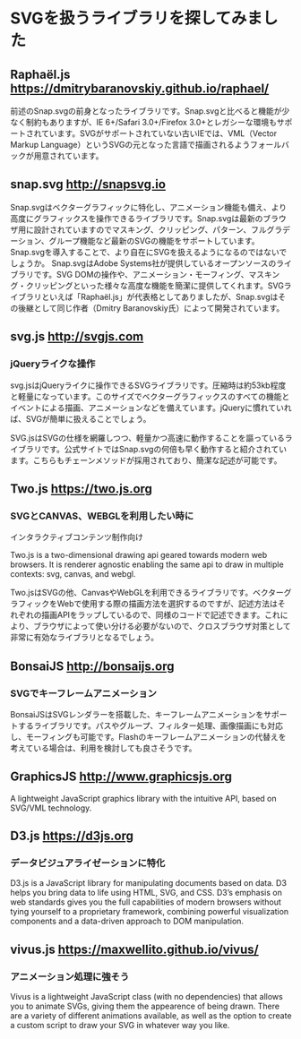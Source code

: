 # SVGを扱うライブラリを探してみました

## Raphaël.js https://dmitrybaranovskiy.github.io/raphael/

前述のSnap.svgの前身となったライブラリです。Snap.svgと比べると機能が少なく制約もありますが、IE 6+/Safari 3.0+/Firefox 3.0+とレガシーな環境もサポートされています。SVGがサポートされていない古いIEでは、VML（Vector Markup Language）というSVGの元となった言語で描画されるようフォールバックが用意されています。

## snap.svg http://snapsvg.io

Snap.svgはベクターグラフィックに特化し、アニメーション機能も備え、より高度にグラフィックスを操作できるライブラリです。Snap.svgは最新のブラウザ用に設計されていますのでマスキング、クリッピング、パターン、フルグラデーション、グループ機能など最新のSVGの機能をサポートしています。Snap.svgを導入することで、より自在にSVGを扱えるようになるのではないでしょうか。
Snap.svgはAdobe Systems社が提供しているオープンソースのライブラリです。SVG DOMの操作や、アニメーション・モーフィング、マスキング・クリッピングといった様々な高度な機能を簡潔に提供してくれます。SVGライブラリといえば「Raphaël.js」が代表格としてありましたが、Snap.svgはその後継として同じ作者（Dmitry Baranovskiy氏）によって開発されています。

## svg.js http://svgjs.com
### jQueryライクな操作

svg.jsはjQueryライクに操作できるSVGライブラリです。圧縮時は約53kb程度と軽量になっています。このサイズでベクターグラフィックスのすべての機能とイベントによる描画、アニメーションなどを備えています。jQueryに慣れていれば、SVGが簡単に扱えることでしょう。

SVG.jsはSVGの仕様を網羅しつつ、軽量かつ高速に動作することを謳っているライブラリです。公式サイトではSnap.svgの何倍も早く動作すると紹介されています。こちらもチェーンメソッドが採用されており、簡潔な記述が可能です。

## Two.js https://two.js.org
### SVGとCANVAS、WEBGLを利用したい時に

インタラクティブコンテンツ制作向け

Two.js is a two-dimensional drawing api geared towards modern web browsers. It is renderer agnostic enabling the same api to draw in multiple contexts: svg, canvas, and webgl.

Two.jsはSVGの他、CanvasやWebGLを利用できるライブラリです。ベクターグラフィックをWebで使用する際の描画方法を選択するのですが、記述方法はそれぞれの描画APIをラップしているので、同様のコードで記述できます。これにより、ブラウザによって使い分ける必要がないので、クロスブラウザ対策として非常に有効なライブラリとなるでしょう。

## BonsaiJS http://bonsaijs.org
### SVGでキーフレームアニメーション

BonsaiJSはSVGレンダラーを搭載した、キーフレームアニメーションをサポートするライブラリです。パスやグループ、フィルター処理、画像描画にも対応し、モーフィングも可能です。Flashのキーフレームアニメーションの代替えを考えている場合は、利用を検討しても良さそうです。

## GraphicsJS http://www.graphicsjs.org

A lightweight JavaScript graphics library with the intuitive API, based on SVG/VML technology.

## D3.js https://d3js.org
### データビジュアライゼーションに特化

D3.js is a JavaScript library for manipulating documents based on data. D3 helps you bring data to life using HTML, SVG, and CSS. D3’s emphasis on web standards gives you the full capabilities of modern browsers without tying yourself to a proprietary framework, combining powerful visualization components and a data-driven approach to DOM manipulation.

## vivus.js https://maxwellito.github.io/vivus/
### アニメーション処理に強そう

Vivus is a lightweight JavaScript class (with no dependencies) that allows you to animate SVGs, giving them the appearence of being drawn. There are a variety of different animations available, as well as the option to create a custom script to draw your SVG in whatever way you like.
